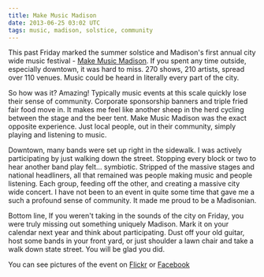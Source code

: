 ```yaml
---
title: Make Music Madison
date: 2013-06-25 03:02 UTC
tags: music, madison, solstice, community
---
```


This past Friday marked the summer solstice and Madison's first annual city wide music festival  - [Make Music Madison](http://www.makemusicmadison.org/). If you spent any time outside, especially downtown, it was hard to miss. 270 shows, 210 artists, spread over 110 venues. Music could be heard in literally every part of the city.

So how was it? Amazing! Typically music events at this scale quickly lose their sense of community. Corporate sponsorship banners and triple fried fair food move in. It makes me feel like another sheep in the herd cycling between the stage and the beer tent. Make Music Madison was the exact opposite experience. Just local people, out in their community, simply playing and listening to music. 

Downtown, many bands were set up right in the sidewalk. I was actively participating by just walking down the street. Stopping every block or two to hear another band play felt… symbiotic. Stripped of the massive stages and national headliners, all that remained was people making music and people listening. Each group, feeding off the other, and creating a massive city wide concert. I have not been to an event in quite some time that gave me a such a profound sense of community. It made me proud to be a Madisonian.

Bottom line, If you weren't taking in the sounds of the city on Friday, you were truly missing out something uniquely Madison. Mark it on your calendar next year and think about participating. Dust off your old guitar, host some bands in your front yard, or just shoulder a lawn chair and take a walk down state street. You will be glad you did.

You can see pictures of the event on [Flickr](http://www.flickr.com/groups/makemusicmadison/) or [Facebook](https://www.facebook.com/makemusicmadison)